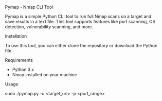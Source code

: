 Pymap - Nmap CLI Tool

Pymap is a simple Python CLI tool to run full Nmap scans on a target and save results in a text file. This tool supports features like port scanning, OS detection, vulnerability scanning, and more.

Installation

To use this tool, you can either clone the repository or download the Python file.

Requirements
- Python 3.x
- Nmap installed on your machine

Usage

sudo ./pymap.py -u <target_url> -p <port_range>
